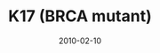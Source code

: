 ---
title: K17 (BRCA mutant)
image: https://www.cycif.org/assets/img/gray-2023/K17.jpg
date: 2010-02-10
minerva_link: https://s3.amazonaws.com/www.cycif.org/110-Komen_BRCA/K17/index.html
info_link: null
show_page_link: false
tags:
    - Gray
    - BRCA

---